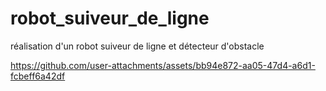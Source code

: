 # robot_suiveur_de_ligne
réalisation d'un robot suiveur de ligne et détecteur d'obstacle 


https://github.com/user-attachments/assets/bb94e872-aa05-47d4-a6d1-fcbeff6a42df

